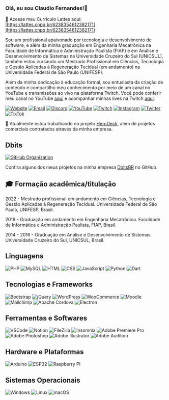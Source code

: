 ### Olá, eu sou Claudio Fernandes!👋

🔬 Acesse meu Currículo Lattes aqui: [https://lattes.cnpq.br/6238354612382171](https://lattes.cnpq.br/6238354612382171)

Sou um profissional apaixonado por tecnologia e desenvolvimento de software, e além da minha graduação em Engenharia Mecatrônica na Faculdade de Informática e Administração Paulista (FIAP) e em Análise e Desenvolvimento de Sistemas na Universidade Cruzeiro do Sul (UNICSUL), também estou cursando um Mestrado Profissional em Ciências, Tecnologia e Gestão Aplicadas à Regeneração Tecidual (em andamento) na Universidade Federal de São Paulo (UNIFESP).

Além da minha dedicação à educação formal, sou entusiasta da criação de conteúdo e compartilho meu conhecimento por meio de um canal no YouTube e transmissões ao vivo na plataforma Twitch. Você pode conferir meu canal no YouTube [aqui](https://youtube.com/@HeroDjou) e acompanhar minhas lives na Twitch [aqui](https://twitch.tv/HeroDjou).

[![Website](https://img.shields.io/badge/Website-herodjou.dev-blue?style=flat-square&logo=google-chrome&logoColor=white)](https://herodjou.dev)
[![Email](https://img.shields.io/badge/Email-claudio%40dbits.com.br-red?style=flat-square&logo=gmail&logoColor=white)](mailto:claudio@dbits.com.br)
[![Discord](https://img.shields.io/badge/Discord-Servidor-7289DA?style=flat-square&logo=discord&logoColor=white)](https://herodjou.dev/l/discord)
[![YouTube](https://img.shields.io/badge/YouTube-FF0000?style=flat-square&logo=youtube&logoColor=white)](https://youtube.com/@HeroDjou)
[![Twitch](https://img.shields.io/badge/Twitch-9146FF?style=flat-square&logo=twitch&logoColor=white)](https://www.twitch.tv/herodjou)
[![Instagram](https://img.shields.io/badge/Instagram-E4405F?style=flat-square&logo=instagram&logoColor=white)](https://www.instagram.com/HeroDjou)
[![Twitter](https://img.shields.io/badge/Twitter-1DA1F2?style=flat-square&logo=twitter&logoColor=white)](https://twitter.com/HeroDjou)
[![TikTok](https://img.shields.io/badge/TikTok-000000?style=flat-square&logo=tiktok&logoColor=white)](https://www.tiktok.com/@HeroDjou)

🌱 Atualmente estou trabalhando no projeto [HeroDeck](https://www.youtube.com/watch?v=Z_xIyCZwOh0), além de projetos comerciais contratados através da minha empresa.


## Dbits

[![GitHub Organization](https://img.shields.io/badge/GitHub-DbitsBR-black?style=for-the-badge&logo=github)](https://github.com/DbitsBR)

Confira alguns dos meus projetos na minha empresa [DbitsBR](https://github.com/DbitsBR) no GitHub.


## 🎓 Formação acadêmica/titulação

2022 - Mestrado profissional em andamento em Ciências, Tecnologia e Gestão Aplicadas à Regeneração Tecidual.
Universidade Federal de São Paulo, UNIFESP, Brasil.

2019 - Graduação em andamento em Engenharia Mecatrônica.
Faculdade de Informática e Administração Paulista, FIAP, Brasil.

2014 - 2016 - Graduação em Análise e Desenvolvimento de Sistemas.
Universidade Cruzeiro do Sul, UNICSUL, Brasil.

## Linguagens

![PHP](https://img.shields.io/badge/PHP-%23777BB4?style=for-the-badge&logo=php&logoColor=white)
![MySQL](https://img.shields.io/badge/MySQL-%234479A1?style=for-the-badge&logo=mysql&logoColor=white)
![HTML](https://img.shields.io/badge/HTML5-%23E34F26?style=for-the-badge&logo=html5&logoColor=white)
![CSS](https://img.shields.io/badge/CSS3-%231572B6?style=for-the-badge&logo=css3&logoColor=white)
![JavaScript](https://img.shields.io/badge/JavaScript-%23323330?style=for-the-badge&logo=javascript&logoColor=%23F7DF1E)
![Python](https://img.shields.io/badge/Python-%2314354C?style=for-the-badge&logo=python&logoColor=white)
![Dart](https://img.shields.io/badge/Dart-%230175C2?style=for-the-badge&logo=dart&logoColor=white)


## Tecnologias e Frameworks

![Bootstrap](https://img.shields.io/badge/Bootstrap-563D7C?style=for-the-badge&logo=bootstrap&logoColor=white)
![jQuery](https://img.shields.io/badge/jQuery-%230769AD?style=for-the-badge&logo=jquery&logoColor=white)
![WordPress](https://img.shields.io/badge/WordPress-%23117AC9?style=for-the-badge&logo=wordpress&logoColor=white)
![WooCommerce](https://img.shields.io/badge/WooCommerce-%23594ea1?style=for-the-badge&logo=woocommerce&logoColor=white)
![Moodle](https://img.shields.io/badge/Moodle-%238a57a1?style=for-the-badge&logo=moodle&logoColor=white)
![Mailchimp](https://img.shields.io/badge/Mailchimp-%23FFBE00?style=for-the-badge&logo=mailchimp&logoColor=black)
![Apache Cordova](https://img.shields.io/badge/Apache%20Cordova-%23E8E8E8?style=for-the-badge&logo=apache%20cordova&logoColor=black)
![Electron](https://img.shields.io/badge/Electron-%2320232a?style=for-the-badge&logo=electron&logoColor=white)

## Ferramentas e Softwares

![VSCode](https://img.shields.io/badge/VSCode-%23007ACC?style=for-the-badge&logo=visual%20studio%20code&logoColor=white)
![Notion](https://img.shields.io/badge/Notion-%23000000.svg?style=for-the-badge&logo=notion&logoColor=white)
![FileZilla](https://img.shields.io/badge/FileZilla-%23BF0000?style=for-the-badge&logo=filezilla&logoColor=white)
![Insomnia](https://img.shields.io/badge/Insomnia-%5849BE.svg?style=for-the-badge&logo=insomnia&logoColor=white)
![Adobe Premiere Pro](https://img.shields.io/badge/Adobe%20Premiere%20Pro-%230077DC?style=for-the-badge&logo=adobe%20premiere%20pro&logoColor=white)
![Adobe Photoshop](https://img.shields.io/badge/Adobe%20Photoshop-%2331A8FF?style=for-the-badge&logo=adobe%20photoshop&logoColor=white)
![Adobe Illustrator](https://img.shields.io/badge/Adobe%20Illustrator-%23FF9A00?style=for-the-badge&logo=adobe%20illustrator&logoColor=white)
![Adobe Audition](https://img.shields.io/badge/Adobe%20Audition-%23400000?style=for-the-badge&logo=adobe%20audition&logoColor=white)

## Hardware e Plataformas

![Arduino](https://img.shields.io/badge/Arduino-%2300979D?style=for-the-badge&logo=arduino&logoColor=white)
![ESP32](https://img.shields.io/badge/ESP32-%230D8CFF?style=for-the-badge&logo=espressif&logoColor=white)
![Raspberry Pi](https://img.shields.io/badge/Raspberry%20Pi-%23C51A4A?style=for-the-badge&logo=raspberry%20pi&logoColor=white)

## Sistemas Operacionais

![Windows](https://img.shields.io/badge/Windows-%230078D6?style=for-the-badge&logo=windows&logoColor=white)
![Linux](https://img.shields.io/badge/Linux-FCC624?style=for-the-badge&logo=linux&logoColor=black)
![macOS](https://img.shields.io/badge/macOS-%23999999?style=for-the-badge&logo=apple&logoColor=white)
